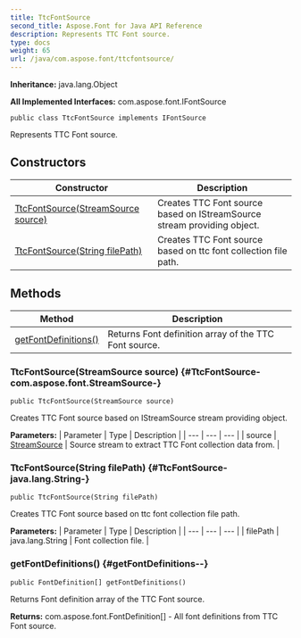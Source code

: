 ```yaml
---
title: TtcFontSource
second_title: Aspose.Font for Java API Reference
description: Represents TTC Font source.
type: docs
weight: 65
url: /java/com.aspose.font/ttcfontsource/
---
```

**Inheritance:**
java.lang.Object

**All Implemented Interfaces:**
com.aspose.font.IFontSource
```
public class TtcFontSource implements IFontSource
```

Represents TTC Font source.
## Constructors

| Constructor | Description |
| --- | --- |
| [TtcFontSource(StreamSource source)](#TtcFontSource-com.aspose.font.StreamSource-) | Creates TTC Font source based on IStreamSource stream providing object. |
| [TtcFontSource(String filePath)](#TtcFontSource-java.lang.String-) | Creates TTC Font source based on ttc font collection file path. |
## Methods

| Method | Description |
| --- | --- |
| [getFontDefinitions()](#getFontDefinitions--) | Returns Font definition array of the TTC Font source. |
### TtcFontSource(StreamSource source) {#TtcFontSource-com.aspose.font.StreamSource-}
```
public TtcFontSource(StreamSource source)
```


Creates TTC Font source based on IStreamSource stream providing object.

**Parameters:**
| Parameter | Type | Description |
| --- | --- | --- |
| source | [StreamSource](../../com.aspose.font/streamsource) | Source stream to extract TTC Font collection data from. |

### TtcFontSource(String filePath) {#TtcFontSource-java.lang.String-}
```
public TtcFontSource(String filePath)
```


Creates TTC Font source based on ttc font collection file path.

**Parameters:**
| Parameter | Type | Description |
| --- | --- | --- |
| filePath | java.lang.String | Font collection file. |

### getFontDefinitions() {#getFontDefinitions--}
```
public FontDefinition[] getFontDefinitions()
```


Returns Font definition array of the TTC Font source.

**Returns:**
com.aspose.font.FontDefinition[] - All font definitions from TTC Font source.

